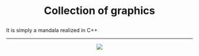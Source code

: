 # <p align=center> Collection of graphics </p>

It is simply a mandala realized in C++

----------------------------------

<p align="center">
  <img src="[https://github.com/Booh-rm](https://github.com/Booh-rm/Hello_C/blob/main/The%20Mandala/media/Mandala.png)" />
</p>
